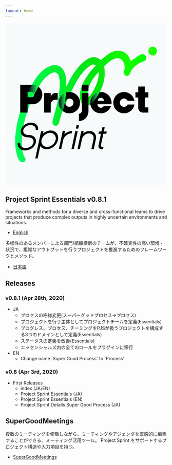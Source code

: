 ```yaml
---
layout: home
---
```


![Project Sprint](images/pjs_logo.png)

## Project Sprint Essentials v0.8.1

Frameworks and methods for a diverse and cross-functional teams to drive projects that produce complex outputs in highly uncertain environments and situations.

* [English](en/index.html)

多様性のあるメンバーによる部門/組織横断のチームが、不確実性の高い環境・状況で、複雑なアウトプットを行うプロジェクトを推進するためのフレームワークとメソッド。

* [日本語](ja/index.html)

## Releases

### v0.8.1 (Apr 28th, 2020)

- JA
  - プロセスの呼称変更(スーパーグッドプロセス->プロセス)
  - プロジェクトを行う主体としてプロジェクトチームを定義(Essentials)
  - プログレス、プロセス、チーミングをPJSが扱うプロジェクトを構成する3つのドメインとして定義(Essentials)
  - ステータスの定義を改善(Essentials)
  - エッセンシャルズ内の全てのロールをプラグインに移行
- EN
  - Change name 'Super Good Process' to 'Process'

### v0.8 (Apr 3rd, 2020)

- First Releases
  - index (JA/EN)
  - Project Sprint Essentials (JA)
  - Project Sprint Essentials (EN)
  - Project Sprint Details Super Good Process (JA)

## SuperGoodMeetings

複数のミーティングを俯瞰しながら、ミーティングやアジェンダを直感的に編集することができる、ミーティング活用ツール。
Project Sprint をサポートするプロジェクト構造や入力項目を持つ。

* [SuperGoodMeetings](https://supergoodmeetings.com/)
